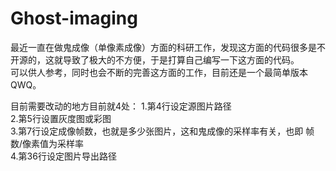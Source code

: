 # Ghost-imaging
最近一直在做鬼成像（单像素成像）方面的科研工作，发现这方面的代码很多是不开源的，这就导致了极大的不方便，于是打算自己编写一下这方面的代码。  
可以供人参考，同时也会不断的完善这方面的工作，目前还是一个最简单版本QWQ。  
  
目前需要改动的地方目前就4处：
1.第4行设定源图片路径  
2.第5行设置灰度图或彩图  
3.第7行设定成像帧数，也就是多少张图片，这和鬼成像的采样率有关，也即 帧数/像素值为采样率  
4.第36行设定图片导出路径

